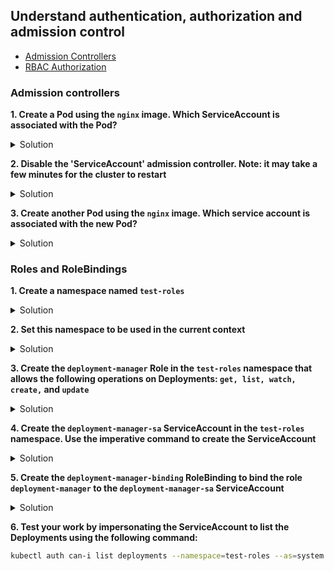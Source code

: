 ## Understand authentication, authorization and admission control

* [Admission Controllers](https://kubernetes.io/docs/reference/access-authn-authz/admission-controllers/ "Admission Controllers")
* [RBAC Authorization](https://kubernetes.io/docs/reference/access-authn-authz/rbac/ "RBAC Authorization")

### Admission controllers

**1. Create a Pod using the <code>nginx</code> image. Which ServiceAccount is associated with the Pod?**

<details><summary>Solution</summary>

<p>

```bash
kubectl run nginx --image=nginx
kubectl describe pod nginx | grep -i "Service Account" #should display 'default'
```

</p>
</details>



**2. Disable the 'ServiceAccount' admission controller. Note: it may take a few minutes for the cluster to restart**

<details><summary>Solution</summary>

<p>

Open etc/kubernetes/manifests/kube-apiserver.yaml and add the following line to the list of commands: </br>
```bash
--disable-admission-plugins=ServiceAccount 
```
Save the file and wait for the cluster to restart

</p>
</details>



**3. Create another Pod using the <code>nginx</code> image. Which service account is associated with the new Pod?**

<details><summary>Solution</summary>

<p>

```bash
kubectl run nginx2 --image=nginx
kubectl describe pod nginx2 | grep -i "Service Account" #should return nothing
```

</p>
</details>



### Roles and RoleBindings

**1. Create a namespace named <code>test-roles</code>**

<details><summary>Solution</summary>

<p>

```bash
kubectl create ns test-roles
kubectl get ns
```

</p>
</details>



**2.	Set this namespace to be used in the current context**

<details><summary>Solution</summary>

<p>

```bash
kubectl config set-context --current --namespace=test-roles
```

</p>
</details>



**3.	Create the <code>deployment-manager</code> Role in the <code>test-roles</code> namespace  that allows the following operations on Deployments: <code>get, list, watch, create,</code> and <code>update</code>**

<details><summary>Solution</summary>

<p>

deployment-manager-role.yaml

```YAML
apiVersion: rbac.authorization.k8s.io/v1
kind: Role
metadata:
  namespace: test-roles
  name: deployment-manager
rules:
- apiGroups: ["apps"]
  resources: ["deployments"]
  verbs: ["get", "list", "watch", "create", "update"]
```
```bash
kubectl apply -f deployment-manager-role.yaml
kubectl get roles
```
</p>
</details>



**4.	Create the <code>deployment-manager-sa</code> ServiceAccount in the <code>test-roles</code> namespace. Use the imperative command to create the ServiceAccount**

<details><summary>Solution</summary>

<p>

```bash
kubectl create sa deployment-manager-sa
kubectl get sa
```

</p>
</details>



**5.	Create the <code>deployment-manager-binding</code> RoleBinding to bind the role <code>deployment-manager</code> to the <code>deployment-manager-sa</code> ServiceAccount**

<details><summary>Solution</summary>

<p>
deployment-manager-binding.yaml

```YAML
apiVersion: rbac.authorization.k8s.io/v1
kind: RoleBinding
metadata:
  name: deployment-manager-binding
  namespace: test-roles
subjects:
- kind: ServiceAccount
  name: deployment-manager-sa
  namespace: test-roles
roleRef:
  kind: Role
  name: deployment-manager
  apiGroup: rbac.authorization.k8s.io
```
```bash
kubectl apply -f deployment-manager-binding.yaml
kubectl get rolebindings
```
</p>
</details>



**6.	Test your work by impersonating the ServiceAccount to list the Deployments using the following command:**

```bash
kubectl auth can-i list deployments --namespace=test-roles --as=system:serviceaccount:test-roles:deployment-manager-sa #should display 'yes'
```